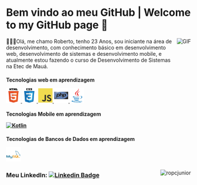 # Bem vindo ao meu GitHub | Welcome to my GitHub page 👋

<img align="right" alt="GIF" height="160px" src="https://media.giphy.com/media/ohT97gdpR40vK/giphy.gif"> 👨🏻‍💻Olá, me chamo Roberto, tenho 23 Anos, sou iniciante na área de desenvolvimento,  com conhecimento básico em desenvolvimento web, desenvolvimento de sistemas e desenvolvimento mobile, e atualmente estou fazendo o curso de Desenvolvimento de Sistemas na Etec de Mauá.

 #### Tecnologias web em aprendizagem <p align="left"> <a href="https://www.w3.org/html/" target="_blank"> <img src="https://raw.githubusercontent.com/devicons/devicon/master/icons/html5/html5-original-wordmark.svg" alt="html5" width="40" height="40"/> </a>  <a href="https://www.w3schools.com/css/" target="_blank"> <img src="https://raw.githubusercontent.com/devicons/devicon/master/icons/css3/css3-original-wordmark.svg" alt="css3" width="40" height="40"/> </a>  <a href="https://developer.mozilla.org/en-US/docs/Web/JavaScript" target="_blank"> <img src="https://raw.githubusercontent.com/devicons/devicon/master/icons/javascript/javascript-original.svg" alt="javascript" width="40" height="40"/> </a> <a href="https://mariadb.org/" target="_blank"> <a href="https://www.php.net" target="_blank"> <img src="https://raw.githubusercontent.com/devicons/devicon/master/icons/php/php-original.svg" alt="php" width="40" height="40"/> </a> <a href="https://www.java.com" target="_blank"> <img src="https://raw.githubusercontent.com/devicons/devicon/master/icons/java/java-original.svg" alt="java" width="40" height="40"/> </a>  </p> 

 #### Tecnologias Mobile em aprendizagem <p align="left"> </p> <p> <a href="https://kotlinlang.org/" target="_blank"> <img src="https://www.vectorlogo.zone/logos/kotlinlang/kotlinlang-icon.svg" alt="Kotlin" width="40" height="40"/> </a></p> 

 #### Tecnologias de Bancos de Dados em aprendizagem <p align="left"> <a href="https://www.mysql.com/" target="_blank"> <img src="https://raw.githubusercontent.com/devicons/devicon/master/icons/mysql/mysql-original-wordmark.svg" alt="mysql" width="40" height="40"/> </a></p> 

<img align="right" src="https://github-readme-stats.vercel.app/api/top-langs?username=rocpjunior&show_icons=true&locale=en&layout=compact" alt="ropcjunior"/>

### Meu LinkedIn: [![Linkedin Badge](https://img.shields.io/badge/-LinkedIn-blue?style=flat-square&logo=Linkedin&logoColor=white&link=https://www.linkedin.com/in/roberto-cirera-procopio-jr/)](https://www.linkedin.com/in/roberto-cirera-procopio-jr/)
